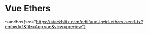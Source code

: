 # Vue Ethers

:sandbox{src="https://stackblitz.com/edit/vue-joyid-ethers-send-tx?embed=1&file=App.vue&view=preview"}
